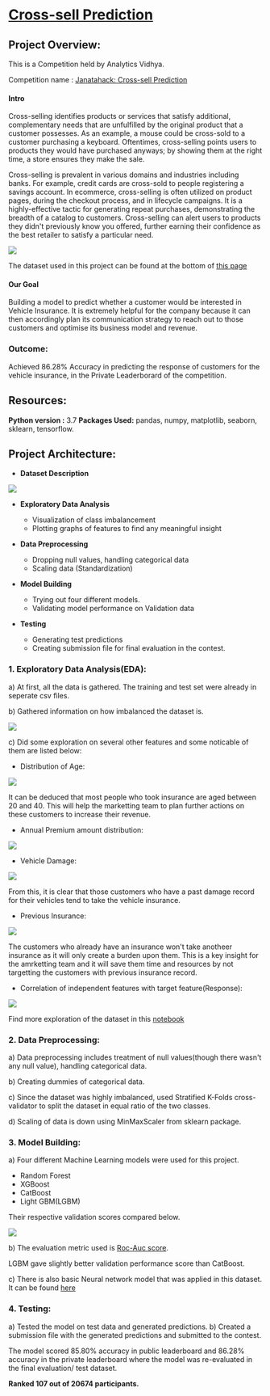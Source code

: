 # <ins>Cross-sell Prediction</ins>

## Project Overview:

This is a Competition held by Analytics Vidhya. 

Competition name : [Janatahack: Cross-sell Prediction](https://datahack.analyticsvidhya.com/contest/janatahack-cross-sell-prediction/#About)

#### Intro

Cross-selling identifies products or services that satisfy additional, complementary needs that are unfulfilled by the original product that a customer possesses. As an example, a mouse could be cross-sold to a customer purchasing a keyboard. Oftentimes, cross-selling points users to products they would have purchased anyways; by showing them at the right time, a store ensures they make the sale.

Cross-selling is prevalent in various domains and industries including banks. For example, credit cards are cross-sold to people registering a savings account. In ecommerce, cross-selling is often utilized on product pages, during the checkout process, and in lifecycle campaigns. It is a highly-effective tactic for generating repeat purchases, demonstrating the breadth of a catalog to customers. Cross-selling can alert users to products they didn't previously know you offered, further earning their confidence as the best retailer to satisfy a particular need.

<img src = "images\cross_sell.png" >

The dataset used in this project can be found at the bottom of [this page](https://datahack.analyticsvidhya.com/contest/janatahack-cross-sell-prediction/#ProblemStatement)

#### Our Goal

Building a model to predict whether a customer would be interested in Vehicle Insurance. 
It is extremely helpful for the company because it can then accordingly plan its communication strategy to reach out to those customers and optimise its business model and revenue.

### Outcome: 

Achieved 86.28% Accuracy in predicting the response of customers for the vehicle insurance, in the Private Leaderborard of the competition.

## Resources:

**Python version :** 3.7
**Packages Used:** pandas, numpy, matplotlib, seaborn, sklearn, tensorflow.

## Project Architecture:

- **Dataset Description**

<img src = "images\dataset.png" >

- **Exploratory Data Analysis**

    - Visualization of class imbalancement
    - Plotting graphs of features to find any meaningful insight

- **Data Preprocessing**

    - Dropping null values, handling categorical data
    - Scaling data (Standardization)

- **Model Building**

    - Trying out four different models.
    - Validating model performance on Validation data

- **Testing**

    - Generating test predictions
    - Creating submission file for final evaluation in the contest.



### 1. Exploratory Data Analysis(EDA):

a) At first, all the data is gathered. The training and test set were already in seperate csv files.

b) Gathered information on how imbalanced the dataset is.

<img src = "images\classes.png" >

c) Did some exploration on several other features and some noticable of them are listed below:

- Distribution of Age:

<img src = "images\age_dist.png" >

It can be deduced that most people who took insurance are aged between 20 and 40. This will help the marketting team to plan further actions on these customers to increase their revenue.

- Annual Premium  amount distribution:

<img src = "images\annual_dist.png" >

- Vehicle Damage:

<img src = "images\vehicle_damage.png" >

From this, it is clear that those customers who have a past damage record for their vehicles tend to take the vehicle insurance.

- Previous Insurance:

<img src = "images\customer_response.png" >

The customers who already have an insurance won't take anotheer insurance as it will only create a burden upon them.
This is a key insight for the amrketting team and it will save them time and resources by not targetting the customers with previous insurance record.


- Correlation of independent features with target feature(Response):
<img src = "images\corr_bar.png" >

Find more exploration of the dataset in this [notebook]()


### 2. Data Preprocessing:

a) Data preprocessing includes treatment of null values(though there wasn't any null value), handling categorical data.

b) Creating dummies of categorical data.

c) Since the dataset was highly imbalanced, used Stratified K-Folds cross-validator to split the dataset in equal ratio of the two classes.

d) Scaling of data is down using MinMaxScaler from sklearn package.


### 3. Model Building:

a) Four different Machine Learning models were used for this project.

- Random Forest
- XGBoost
- CatBoost
- Light GBM(LGBM)

Their respective validation scores compared below.

<img src = "images\models.png" >


b) The evaluation metric used is [Roc-Auc score](https://towardsdatascience.com/understanding-auc-roc-curve-68b2303cc9c5#:~:text=AUC%20%2D%20ROC%20curve%20is%20a,problem%20at%20various%20thresholds%20settings.&text=By%20analogy%2C%20Higher%20the%20AUC,is%20on%20the%20x%2Daxis.).

LGBM gave slightly better validation performance score than CatBoost.

c) There is also basic Neural network model that was applied in this dataset. It can be found [here]()

### 4. Testing:

a) Tested the model on test data and generated predictions.
b) Created a submission file with the generated predictions and submitted to the contest.

The model scored 85.80% accuracy in public leaderboard and 86.28% accuracy in the private leaderboard where the model was re-evaluated in the final evaluation/ test dataset.

**Ranked 107 out of 20674 participants.**
